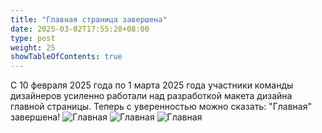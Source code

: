 ```yaml
---
title: "Главная страница завершена"
date: 2025-03-02T17:55:28+08:00
type: post
weight: 25
showTableOfContents: true
---
```

С 10 февраля 2025 года по 1 марта 2025 года участники команды дизайнеров усиленно работали над разработкой макета дизайна главной страницы. Теперь с уверенностью можно сказать: "Главная" завершена!
![Главная](<https://i.postimg.cc/W1HBP2Wx/image.png>)
![Главная](<https://i.postimg.cc/jSpq6000/image.png>)
![Главная](<https://i.postimg.cc/J7x2jNVR/2025-05-13-203505.png>)